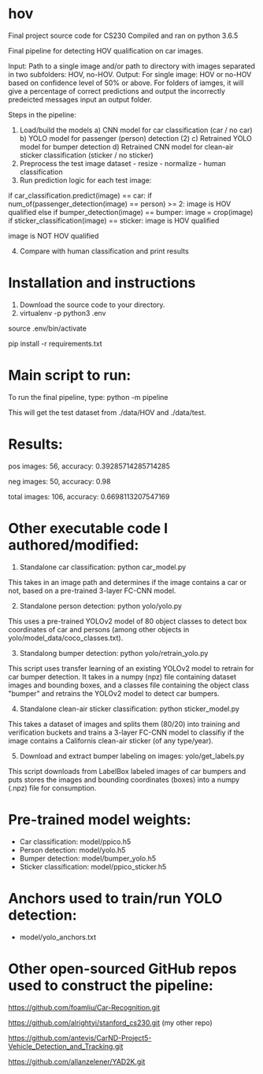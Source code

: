 # hov
Final project source code for CS230
Compiled and ran on python 3.6.5

Final pipeline for detecting HOV qualification on car images.

Input: Path to a single image and/or path to directory with images separated in two subfolders: HOV, no-HOV.
Output: For single image: HOV or no-HOV based on confidence level of 50% or above.
For folders of iamges, it will give a percentage of correct predictions and output the incorrectly predeicted messages input an output folder.

Steps in the pipeline:
  1) Load/build the models
    a) CNN model for car classification (car / no car)
    b) YOLO model for passenger (person) detection (2)
    c) Retrained YOLO model for bumper detection
    d) Retrained CNN model for clean-air sticker classification (sticker / no sticker)
  2) Preprocess the test image dataset
    - resize
    - normalize
    - human classification
  3) Run prediction logic for each test image:

  if car_classification.predict(image) == car:
    if num_of(passenger_detection(image) == person) >= 2:
      image is HOV qualified
    else if bumper_detection(image) == bumper:
      image = crop(image)
      if sticker_classification(image) == sticker:
        image is HOV qualified

  image is NOT HOV qualified

  4) Compare with human classification and print results


# Installation and instructions
1) Download the source code to your directory.
2) virtualenv -p python3 .env

source .env/bin/activate

pip install -r requirements.txt

# Main script to run:
To run the final pipeline, type: python -m pipeline

This will get the test dataset from ./data/HOV and ./data/test.

# Results:

pos images: 56, accuracy: 0.39285714285714285

neg images: 50, accuracy: 0.98

total images: 106, accuracy: 0.6698113207547169


# Other executable code I authored/modified:

1) Standalone car classification: python car_model.py

This takes in an image path and determines if the image contains a car or not, based on a pre-trained 3-layer FC-CNN model.

2) Standalone person detection: python yolo/yolo.py

This uses a pre-trained YOLOv2 model of 80 object classes to detect box coordinates of car and persons (among other objects in yolo/model_data/coco_classes.txt).

3) Standalong bumper detection: python yolo/retrain_yolo.py

This script uses transfer learning of an existing YOLOv2 model to retrain for car bumper detection.
It takes in a numpy (npz) file containing dataset images and bounding boxes, and a classes file containing the object class "bumper" and retrains the YOLOv2 model to detect car bumpers.

4) Standalone clean-air sticker classification: python sticker_model.py

This takes a dataset of images and splits them (80/20) into training and verification buckets and trains a 3-layer FC-CNN model to classifiy if the image contains a Californis clean-air sticker (of any type/year).

5) Download and extract bumper labeling on images: yolo/get_labels.py

This script downloads from LabelBox labeled images of car bumpers and puts stores the images and bounding coordinates (boxes) into a numpy (.npz) file for consumption.

# Pre-trained model weights:
- Car classification: model/ppico.h5
- Person detection: model/yolo.h5
- Bumper detection: model/bumper_yolo.h5
- Sticker classification: model/ppico_sticker.h5

# Anchors used to train/run YOLO detection:
- model/yolo_anchors.txt

# Other open-sourced GitHub repos used to construct the pipeline:
https://github.com/foamliu/Car-Recognition.git

https://github.com/alrightyi/stanford_cs230.git (my other repo)

https://github.com/antevis/CarND-Project5-Vehicle_Detection_and_Tracking.git

https://github.com/allanzelener/YAD2K.git
